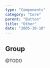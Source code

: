```yaml
---
type: "Components"
category: "Core"
parent: "Button"
title: "Other"
date: "2005-10-10"
---
```


## Group

@TODO
